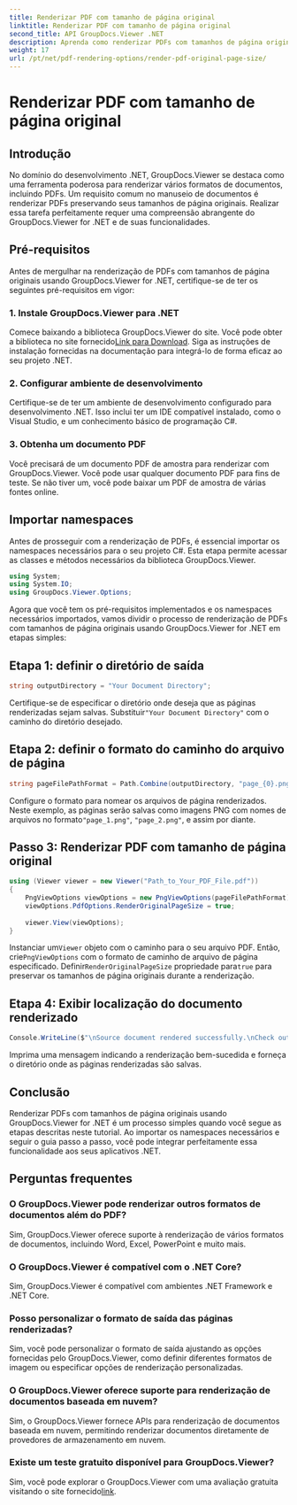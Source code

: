```yaml
---
title: Renderizar PDF com tamanho de página original
linktitle: Renderizar PDF com tamanho de página original
second_title: API GroupDocs.Viewer .NET
description: Aprenda como renderizar PDFs com tamanhos de página originais usando GroupDocs.Viewer for .NET. Siga nosso guia passo a passo e integre perfeitamente essa funcionalidade.
weight: 17
url: /pt/net/pdf-rendering-options/render-pdf-original-page-size/
---
```


# Renderizar PDF com tamanho de página original

## Introdução
No domínio do desenvolvimento .NET, GroupDocs.Viewer se destaca como uma ferramenta poderosa para renderizar vários formatos de documentos, incluindo PDFs. Um requisito comum no manuseio de documentos é renderizar PDFs preservando seus tamanhos de página originais. Realizar essa tarefa perfeitamente requer uma compreensão abrangente do GroupDocs.Viewer for .NET e de suas funcionalidades.
## Pré-requisitos
Antes de mergulhar na renderização de PDFs com tamanhos de página originais usando GroupDocs.Viewer for .NET, certifique-se de ter os seguintes pré-requisitos em vigor:
### 1. Instale GroupDocs.Viewer para .NET
 Comece baixando a biblioteca GroupDocs.Viewer do site. Você pode obter a biblioteca no site fornecido[Link para Download](https://releases.groupdocs.com/viewer/net/). Siga as instruções de instalação fornecidas na documentação para integrá-lo de forma eficaz ao seu projeto .NET.
### 2. Configurar ambiente de desenvolvimento
Certifique-se de ter um ambiente de desenvolvimento configurado para desenvolvimento .NET. Isso inclui ter um IDE compatível instalado, como o Visual Studio, e um conhecimento básico de programação C#.
### 3. Obtenha um documento PDF
Você precisará de um documento PDF de amostra para renderizar com GroupDocs.Viewer. Você pode usar qualquer documento PDF para fins de teste. Se não tiver um, você pode baixar um PDF de amostra de várias fontes online.

## Importar namespaces
Antes de prosseguir com a renderização de PDFs, é essencial importar os namespaces necessários para o seu projeto C#. Esta etapa permite acessar as classes e métodos necessários da biblioteca GroupDocs.Viewer.

```csharp
using System;
using System.IO;
using GroupDocs.Viewer.Options;
```

Agora que você tem os pré-requisitos implementados e os namespaces necessários importados, vamos dividir o processo de renderização de PDFs com tamanhos de página originais usando GroupDocs.Viewer for .NET em etapas simples:
## Etapa 1: definir o diretório de saída
```csharp
string outputDirectory = "Your Document Directory";
```
 Certifique-se de especificar o diretório onde deseja que as páginas renderizadas sejam salvas. Substituir`"Your Document Directory"` com o caminho do diretório desejado.
## Etapa 2: definir o formato do caminho do arquivo de página
```csharp
string pageFilePathFormat = Path.Combine(outputDirectory, "page_{0}.png");
```
Configure o formato para nomear os arquivos de página renderizados. Neste exemplo, as páginas serão salvas como imagens PNG com nomes de arquivos no formato`"page_1.png"`, `"page_2.png"`, e assim por diante.
## Passo 3: Renderizar PDF com tamanho de página original
```csharp
using (Viewer viewer = new Viewer("Path_to_Your_PDF_File.pdf"))
{
    PngViewOptions viewOptions = new PngViewOptions(pageFilePathFormat);
    viewOptions.PdfOptions.RenderOriginalPageSize = true;
    
    viewer.View(viewOptions);
}
```
 Instanciar um`Viewer` objeto com o caminho para o seu arquivo PDF. Então, crie`PngViewOptions` com o formato de caminho de arquivo de página especificado. Definir`RenderOriginalPageSize` propriedade para`true` para preservar os tamanhos de página originais durante a renderização.
## Etapa 4: Exibir localização do documento renderizado
```csharp
Console.WriteLine($"\nSource document rendered successfully.\nCheck output in {outputDirectory}.");
```
Imprima uma mensagem indicando a renderização bem-sucedida e forneça o diretório onde as páginas renderizadas são salvas.

## Conclusão
Renderizar PDFs com tamanhos de página originais usando GroupDocs.Viewer for .NET é um processo simples quando você segue as etapas descritas neste tutorial. Ao importar os namespaces necessários e seguir o guia passo a passo, você pode integrar perfeitamente essa funcionalidade aos seus aplicativos .NET.
## Perguntas frequentes
### O GroupDocs.Viewer pode renderizar outros formatos de documentos além do PDF?
Sim, GroupDocs.Viewer oferece suporte à renderização de vários formatos de documentos, incluindo Word, Excel, PowerPoint e muito mais.
### O GroupDocs.Viewer é compatível com o .NET Core?
Sim, GroupDocs.Viewer é compatível com ambientes .NET Framework e .NET Core.
### Posso personalizar o formato de saída das páginas renderizadas?
Sim, você pode personalizar o formato de saída ajustando as opções fornecidas pelo GroupDocs.Viewer, como definir diferentes formatos de imagem ou especificar opções de renderização personalizadas.
### O GroupDocs.Viewer oferece suporte para renderização de documentos baseada em nuvem?
Sim, o GroupDocs.Viewer fornece APIs para renderização de documentos baseada em nuvem, permitindo renderizar documentos diretamente de provedores de armazenamento em nuvem.
### Existe um teste gratuito disponível para GroupDocs.Viewer?
 Sim, você pode explorar o GroupDocs.Viewer com uma avaliação gratuita visitando o site fornecido[link](https://releases.groupdocs.com/).